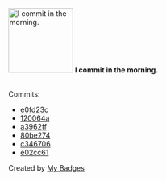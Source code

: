 <img src="https://my-badges.github.io/my-badges/morning-commits.png" alt="I commit in the morning." title="I commit in the morning." width="128">
<strong>I commit in the morning.</strong>
<br><br>

Commits:

- <a href="https://github.com/Shaykoo/nextjs-test/commit/e0fd23cf475e020cf5f4324d3a062e0785e5264a">e0fd23c</a>
- <a href="https://github.com/Shaykoo/TS-Interpreter/commit/120064a8ed3d45f4c98a83ac8e9da0d7cb3ec63a">120064a</a>
- <a href="https://github.com/Shaykoo/TS-Interpreter/commit/a3962ffb90c376c90c7778a85a156b7df82b4565">a3962ff</a>
- <a href="https://github.com/Shaykoo/TS-Interpreter/commit/80be2747c7023342f8b89aeb98b78cada83c030b">80be274</a>
- <a href="https://github.com/Shaykoo/notification-server/commit/c346706ace4e77460c89805e69e65270b882379d">c346706</a>
- <a href="https://github.com/Shaykoo/notification-server/commit/e02cc612622a394eca36fd5deb3b9b524b3c7cc9">e02cc61</a>


Created by <a href="https://github.com/my-badges/my-badges">My Badges</a>